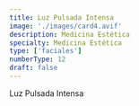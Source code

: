 ```yaml
---
title: Luz Pulsada Intensa
image: './images/card4.avif'
description: Medicina Estética
specialty: Medicina Estética
type: ['faciales']
numberType: 12
draft: false
---
```


Luz Pulsada Intensa

